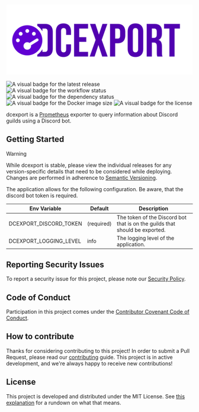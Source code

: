 ![The official Logo of dcexport](.github/images/logo.png "dcexport")

![A visual badge for the latest release](https://img.shields.io/github/v/release/scrayosnet/dcexport "Latest Release")
![A visual badge for the workflow status](https://img.shields.io/github/actions/workflow/status/scrayosnet/dcexport/docker.yml "Workflow Status")
![A visual badge for the dependency status](https://img.shields.io/librariesio/github/scrayosnet/dcexport "Dependencies")
![A visual badge for the Docker image size](https://ghcr-badge.egpl.dev/scrayosnet/dcexport/size "Image Size")
![A visual badge for the license](https://img.shields.io/github/license/scrayosnet/dcexport "License")

dcexport is a [Prometheus][prometheus-docs] exporter to query information about Discord guilds using a Discord bot.

## Getting Started

> [!WARNING]
> While dcexport is stable, please view the individual releases for any version-specific details that need to be
> considered while deploying. Changes are performed in adherence to [Semantic Versioning][semver-docs].

The application allows for the following configuration. Be aware, that the discord bot token is required.

| Env Variable           | Default    | Description                                                                 |
|------------------------|------------|-----------------------------------------------------------------------------|
| DCEXPORT_DISCORD_TOKEN | (required) | The token of the Discord bot that is on the guilds that should be exported. |
| DCEXPORT_LOGGING_LEVEL | info       | The logging level of the application.                                       |

## Reporting Security Issues

To report a security issue for this project, please note our [Security Policy][security-policy].

## Code of Conduct

Participation in this project comes under the [Contributor Covenant Code of Conduct][code-of-conduct].

## How to contribute

Thanks for considering contributing to this project! In order to submit a Pull Request, please read
our [contributing][contributing-guide] guide. This project is in active development, and we're always happy to receive
new contributions!

## License

This project is developed and distributed under the MIT License. See [this explanation][mit-license-doc] for a rundown
on what that means.

[prometheus-docs]: https://prometheus.io/

[semver-docs]: https://semver.org/lang/de/

[security-policy]: SECURITY.md

[code-of-conduct]: CODE_OF_CONDUCT.md

[contributing-guide]: CONTRIBUTING.md

[mit-license-doc]: https://choosealicense.com/licenses/mit/
